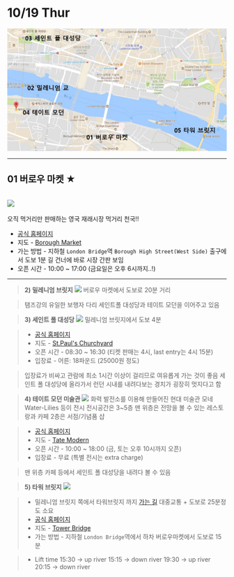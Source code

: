 10/19 Thur
===========
<img src="https://github.com/jiyun075/uk-trip/blob/master/day2.jpg?raw=true" width="600"></img>
<hr>

01 버로우 마켓 ★
----------------

<br />
<img src="https://cdn.vox-cdn.com/thumbor/pv0agR7XZUvb0AAULvX7MT1mVjg=/0x0:5616x3744/920x613/filters:focal(2359x1423:3257x2321):format(webp)/cdn.vox-cdn.com/uploads/chorus_image/image/55176975/Borough_Market.0.jpg" width="600"></img>
<br />

오직 먹거리만 판매하는 영국 재래시장
먹거리 천국!!
+ [공식 홈페이지](http://boroughmarket.org.uk/travel-and-opening-times)
+ 지도 \- [Borough Market](https://www.google.co.kr/maps/place/Borough+Market,+Borough+High+St,+London+SE1+9AH+%EC%98%81%EA%B5%AD/@51.5054792,-0.0929399,17z/data=!4m5!3m4!1s0x48760357742e764d:0xd9e80796c4f5bfc5!8m2!3d51.5054872!4d-0.0907334)
+ 가는 방법 \- 지하철 `London Bridge`역 `Borough High Street(West Side)` 출구에서 도보 1분
길 건너에 바로 시장 간판 보임
+ 오픈 시간 \- 10:00 ~ 17:00
(금요일은 오후 6시까지..!)
<hr>

>**2) 밀레니엄 브릿지**
><img src="https://failures.wikispaces.com/file/view/%28CSU%29millennium_footbirdge_walklondon.jpg/567096311/630x425/%28CSU%29millennium_footbirdge_walklondon.jpg" width="300"></img>
>버로우 마켓에서 도보로 20분 거리

>탬즈강의 유일한 보행자 다리
세인트폴 대성당과 테이트 모던을 이어주고 있음

>**3) 세인트 폴 대성당**
><img src="https://hearteningjourneys.files.wordpress.com/2015/08/st-pauls-cathedral-london.jpg" width="300"></img>
>밀레니엄 브릿지에서 도보 4분

>+ [공식 홈페이지](https://www.stpauls.co.uk/visit)
>+ 지도 \- [St.Paul's Churchyard](https://www.google.co.kr/maps/place/St.+Paul's+Churchyard,+London+EC4M+%EC%98%81%EA%B5%AD/@51.5028748,-0.1056511,15z/data=!3m1!5s0x487604a92d07ccc7:0xff95595e7d5f041b!4m12!1m6!3m5!1s0x487604a931761995:0x1ffc6f23e06b9be7!2z7YWM7J207Yq4IOuqqOuNmA!8m2!3d51.5075953!4d-0.0993564!3m4!1s0x487604ab41e5f3df:0xc8615c4c0e866513!8m2!3d51.5132947!4d-0.0989011)
>+ 오픈 시간 \- 08:30 ~ 16:30
(티켓 판매는 4시, last entry는 4시 15분)
>+ 입장료 \- 어른: 18파운드 (25000원 정도)

>입장료가 비싸고 관람에 최소 1시간 이상이 걸리므로 여유롭게 가는 것이 좋음
>세인트 폴 대성당에 올라가서 런던 시내를 내려다보는 경치가 굉장히 멋지다고 함

>**4) 테이트 모던 미술관**
<img src="http://www.tate.org.uk/sites/default/files/styles/width-600/public/images/tatemodernbuilding_0.jpg" width="300"></img>
>화력 발전소를 이용해 만들어진 현대 미술관
모네 Water-Lilies 등이 전시
>전시공간은 3~5층 맨 위층은 전망을 볼 수 있는 레스토랑과 카페
2층은 서점/기념품 샵

>+ [공식 홈페이지](http://www.tate.org.uk/visit/tate-modern)
>+ 지도 \- [Tate Modern](https://www.google.co.kr/maps/place/%ED%85%8C%EC%9D%B4%ED%8A%B8+%EB%AA%A8%EB%8D%98/@51.5075953,-0.1015451,17z/data=!3m2!4b1!5s0x487604a92d07ccc7:0xff95595e7d5f041b!4m5!3m4!1s0x487604a931761995:0x1ffc6f23e06b9be7!8m2!3d51.5075953!4d-0.0993564)
>+ 오픈 시간 \- 10:00 ~ 18:00
(금, 토는 오후 10시까지 오픈)
>+ 입장료 \- 무료 (특별 전시는 extra charge)

>맨 위층 카페 등에서 세인트 폴 대성당을 내려다 볼 수 있음

>**5) 타워 브릿지**
<img src="https://upload.wikimedia.org/wikipedia/commons/thumb/8/8b/Tower_bridge_London_Twilight_-_November_2006.jpg/300px-Tower_bridge_London_Twilight_-_November_2006.jpg" width="300"></img>

>+ 밀레니엄 브릿지 쪽에서 타워브릿지 까지 [가는 길](https://www.google.co.kr/maps/dir/Tower+Bridge,+A100,+%EC%98%81%EA%B5%AD/Millennium+Bridge,+London,+United+Kingdom/@51.5023807,-0.0949867,15z/am=t/data=!3m1!4b1!4m14!4m13!1m5!1m1!1s0x48760348b9041b95:0x83a2558888dcce48!2m2!1d-0.0753379!2d51.5055972!1m5!1m1!1s0x487604abcc128291:0xbd5ceafc2f514e1c!2m2!1d-0.0985425!2d51.5095291!5i2)
대중교통 + 도보로 25분정도 소요
>+ [공식 홈페이지](http://www.towerbridge.org.uk/lift-times/)
>+ 지도 \- [Tower Bridge](https://www.google.co.kr/maps/place/Tower+Bridge,+A100,+%EC%98%81%EA%B5%AD/@51.5059777,-0.0935346,14.83z/data=!4m5!3m4!1s0x48760348b9041b95:0x83a2558888dcce48!8m2!3d51.5055972!4d-0.0753379)
>+ 가는 방법 \- 지하철 `London Bridge`역에서 하차
버로우마켓에서 도보로 15분

>+ Lift time
15:30 -> up river
15:15 -> down river
19:30 -> up river
20:15 -> down river
